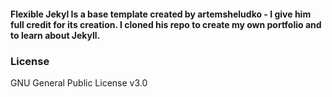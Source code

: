 #### Flexible Jekyl Is a base template created by artemsheludko - I give him full credit for its creation. I cloned his repo to create my own portfolio and to learn about Jekyll.

### License

GNU General Public License v3.0
